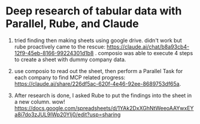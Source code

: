 # Deep research of tabular data with Parallel, Rube, and Claude

1. tried finding then making sheets using google drive. didn't work but rube proactively came to the rescue: https://claude.ai/chat/b8a93cb4-12f9-45eb-8166-99224301d1b8 . composio was able to execute 4 steps to create a sheet with dummy company data.

2. use composio to read out the sheet, then perform a Parallel Task for each company to find MCP related progress: https://claude.ai/share/226df5ac-620f-4e46-92ee-8689753df65a.

3. After research is done, I asked Rube to put the findings into the sheet in a new column. wow! https://docs.google.com/spreadsheets/d/1YAk2DxXGhNtWeeoAAYwxEYa8i7do3zJUL9IWp20YIj0/edit?usp=sharing

